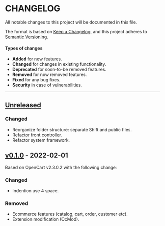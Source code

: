 # CHANGELOG

All notable changes to this project will be documented in this file.

The format is based on [Keep a Changelog](https://keepachangelog.com/en/1.0.0/),
and this project adheres to [Semantic Versioning](https://semver.org/spec/v2.0.0.html).

#### Types of changes
- **Added** for new features.
- **Changed** for changes in existing functionality.
- **Deprecated** for soon-to-be removed features.
- **Removed** for now removed features.
- **Fixed** for any bug fixes.
- **Security** in case of vulnerabilities.

---

## [Unreleased]

### Changed
- Reorganize folder structure: separate Shift and public files.
- Refactor front controller.
- Refactor system framework.

## [v0.1.0] - 2022-02-01
Based on OpenCart v2.3.0.2 with the following change:

### Changed
- Indention use 4 space.

### Removed
- Ecommerce features (catalog, cart, order, customer etc).
- Extension modification (OcMod).

[Unreleased]: https://github.com/qaharmdz/shift/compare/v0.1.0...dev/0.x.x
[v0.1.0]: https://github.com/qaharmdz/shift/releases/tag/v0.1.0
